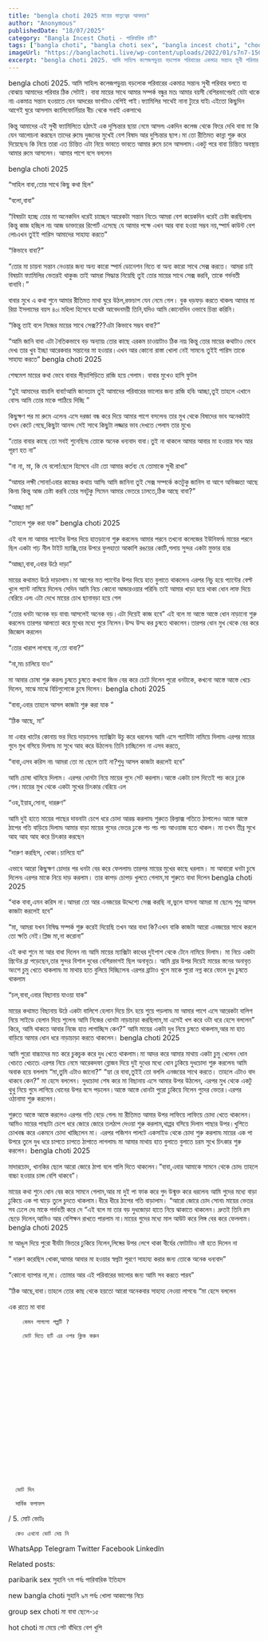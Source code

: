 ```yaml
---
title: "bengla choti 2025 মায়ের মাতৃত্বের আবদার"
author: "Anonymous"
publishedDate: "18/07/2025"
category: "Bangla Incest Choti - পারিবারিক চটি"
tags: ["bangla choti", "bangla choti sex", "bangla incest choti", "chodon choti", "গর্ভধারণ", "মা ও ছেলে", "মা ছেলে চটি", "মা ছেলে চোদাচোদি"]
imageUrl: "https://banglachoti.live/wp-content/uploads/2022/01/s7n7-150x150.jpg"
excerpt: "bengla choti 2025. আমি সাহিল৷ কলেজপড়ুয়া৷ বড়লোক পরিবারের একমাত্র সন্তান৷ সুখী পরিবার বলতে যা বোঝায় আমাদের পরিবার ঠিক সেটাই। বাবা মায়ের সাথে আমার সম্পর্ক বন্ধুর মত৷ আমার বয়সী বেশিরভাগেরই যেটা থাকে না৷ এ..."
---
```


bengla choti 2025. আমি সাহিল৷ কলেজপড়ুয়া৷ বড়লোক পরিবারের একমাত্র সন্তান৷ সুখী পরিবার বলতে যা বোঝায় আমাদের পরিবার ঠিক সেটাই। বাবা মায়ের সাথে আমার সম্পর্ক বন্ধুর মত৷ আমার বয়সী বেশিরভাগেরই যেটা থাকে না৷ একমাত্র সন্তান হওয়াতে যেন আদরের ভাগটাও বেশিই পাই।ফ্যামিলির সাথেই নানা ট্যুরে যাই৷ এইতো কিছুদিন আগেই ঘুরে আসলাম ক্যালিফোর্নিয়ার বীচ থেকে সবাই একসাথে৷


কিন্তু আমাদের এই সুখী ফ্যামিলিতে হঠাৎই এক দুশ্চিন্তার ছায়া নেমে আসল৷ একদিন কলেজ থেকে ফিরে দেখি বাবা মা কি যেন আলোচনা করছেন তাদের রুমে৷ দুজনের মুখেই বেশ বিষাদ আর দুশ্চিন্তার ছাপ।মা তো রীতিমত কান্না শুরু করে দিয়েছেন৷ কি নিয়ে তারা এত চিন্তিত এটা নিয়ে ভাবতে ভাবতে আমার রুমে চলে আসলাম।একটু পরে বাবা চিন্তিত অবস্থায় আমার রুমে আসলেন। আমার পাশে বসে বললেন


bengla choti 2025


“সাহিল বাবা,তোর সাথে কিছু কথা ছিল”


“বলো,বাবা”


“বিষয়টা হচ্ছে তোর মা অনেকদিন ধরেই চাচ্ছেন আরেকটা সন্তান নিতে৷ আমরা বেশ কয়েকদিন ধরেই চেষ্টা করছিলাম৷ কিন্তু কাজ হচ্ছিল না৷ আজ ডাক্তারের রিপোর্ট এসেছে যে আমার পক্ষে এখন আর বাবা হওয়া সম্ভব নয়,স্পার্ম কাউন্ট বেশ লো৷এখন তুইই পারিস আমাদের সাহায্য করতে”












“কিভাবে বাবা?”


“তোর মা চায়না সন্তান নেওয়ার জন্য অন্য কারো স্পার্ম ডোনেশন নিতে বা অন্য কারো সাথে সেক্স করতে। আমরা চাই বিষয়টা ফ্যামিলির ভেতরই থাকুক৷ তাই আমরা সিদ্ধান্ত নিয়েছি তুই তোর মায়ের সাথে সেক্স করবি, তাকে গর্ভবতী বানাবি।”


বাবার মুখে এ কথা শুনে আমার রীতিমত মাথা ঘুরে উঠল,রক্তচাপ যেন নেমে গেল। বুক ধড়ফড় করতে থাকল৷ আমার মা রিয়া ইসলামের বয়স ৪০৷ মহিলা হিসেবে যথেষ্ট আবেদনময়ী তিনি,যদিও আমি কোনোদিন ওভাবে চিন্তা করিনি।


“কিন্তু তাই বলে নিজের মায়ের সাথে সেক্স???এটা কিভাবে সম্ভব বাবা?”


“আমি জানি বাবা এটা নৈতিকভাবে বড় অন্যায়৷ তোর কাছে এরকম চাওয়াটাও ঠিক নয়৷ কিন্তু তোর মায়ের কথাটাও ভেবে দেখ৷ তার খুব ইচ্ছা আরেকবার সন্তানের মা হওয়ার।এখন আর কোনো রাস্তা খোলা নেই সামনে৷ তুইই পারিস তাকে সাহায্য করতে” bengla choti 2025


শেষমেশ মায়ের কথা ভেবে বাবার পীড়াপিড়িতে রাজি হয়ে গেলাম। বাবার মুখেও হাসি ফুটল


“তুই আমাদের বাচালি বাবা!আমি জানতাম তুই আমাদের পরিবারের ভালোর জন্য রাজি হবি৷ আচ্ছা,তুই তাহলে এখানে বোস৷ আমি তোর মাকে পাঠিয়ে দিচ্ছি ”


কিছুক্ষণ পর মা রুমে এলেন৷ এসে দরজা বন্ধ করে দিয়ে আমার পাশে বসলেন৷ তার মুখ থেকে বিষাদের ভাব অনেকটাই তখন কেটে গেছে,কিছুটা আনন্দ সেই সাথে কিছুটা লজ্জার ভাব দেখতে পেলাম তার মুখে৷


“তোর বাবার কাছে তো সবই শুনেছিস৷ তোকে অনেক ধন্যবাদ বাবা।তুই না থাকলে আমার আবার মা হওয়ার সাধ আর পূরণ হত না”


“না না, মা, কি যে বলো!ছেলে হিসেবে এটা তো আমার কর্তব্য যে তোমাকে সুখী রাখা”


“আমার লক্ষী সোনা!এবার কাজের কথায় আসি৷ আমি জানিনা তুই সেক্স সম্পর্কে কতটুকু জানিস বা আগে অভিজ্ঞতা আছে কিনা৷ কিন্তু আজ চেষ্টা করবি তোর সবটুকু সিমেন আমার ভেতরে ঢালতে,ঠিক আছে বাবা?”


“আচ্ছা মা”


“তাহলে শুরু করা যাক” bengla choti 2025




এই বলে মা আমার প্যান্টের উপর দিয়ে হাতড়ানো শুরু করলেন৷ আমার পরনে তখনো কলেজের ইউনিফর্ম৷ মায়ের পরনে ছিল একটা গাঢ় নীল টাইট ম্যাক্সি,তার উপরে ফুলহাতা আকাশি রঙয়ের কোটি,গলায় সুন্দর একটা মুক্তার হার৷


“আচ্ছা,বাবা,এবার উঠে দাড়া”


মায়ের কথামত উঠে দাড়ালাম।মা আগের মত প্যান্টের উপর দিয়ে হাত বুলাতে থাকলেন৷ এরপর নিচু হয়ে প্যান্টের বেল্ট খুলে প্যান্ট নামিয়ে দিলেন৷ সেদিন আমি নিচে কোনো আন্ডারওয়ার পরিনি৷ তাই আমার খাড়া হয়ে থাকা ধোন লাফ দিয়ে বেরিয়ে এল৷ এটা দেখে মায়ের চোখ ছানাবড়া হয়ে গেল


“তোর ধনটা অনেক বড় বাবা৷ আসলেই অনেক বড়।এটা দিয়েই কাজ হবে” এই বলে মা আস্তে আস্তে ধোন নাড়ানো শুরু করলেন৷ তারপর আলতো করে মুখের মধ্যে পুরে নিলেন।উম্ম উম্ম কর চুষতে থাকলেন।তারপর ধোন মুখ থেকে বের করে জিজ্ঞেস করলেন


“তোর খারাপ লাগছে না,তো বাবা?”


“না,মা৷ চালিয়ে যাও”


মা আবার চোষা শুরু করল৷ চুষতে চুষতে কখনো জিভ বের করে চেটে দিলেন পুরো ধনটাকে, কখনো আস্তে আস্তে খেচে দিলেন, মাঝে মাঝে বিচিগুলোকে চুষে দিলেন। bengla choti 2025


“বাবা,এবার তাহলে আসল কাজটা শুরু করা যাক ”


“ঠিক আছে, মা”


মা এবার খাটের কোনায় ভর দিয়ে দাড়ালেন৷ ম্যাক্সিটা উচু করে ধরলেন৷ আমি এসে প্যান্টিটা নামিয়ে দিলাম৷ এরপর মায়ের গুদে মুখ বসিয়ে দিলাম৷ মা সুখে আহ করে উঠলেন৷ তিনি চাচ্ছিলেন না এসব করতে,


“বাবা,এসব করিস না৷ আমরা তো মা ছেলে তাই না?শুধু আসল কাজটা করলেই হবে”


আমি চোষা থামিয়ে দিলাম। এরপর ধোনটা নিয়ে মায়ের গুদে সেট করলাম।আস্তে একটা চাপ দিতেই পচ করে ঢুকে গেল।মায়ের মুখ থেকে একটা সুখের চিৎকার বেরিয়ে এল


“ওহ,ইয়াহ,সোনা, দাররুণ”


আমি দুই হাতে মায়ের পাছের দাবনাটা চেপে ধরে চোদা আরম্ভ করলাম৷ শুরুতে রিল্যাক্স গতিতে ঠাপালেও আস্তে আস্তে ঠাপের গতি বাড়িয়ে দিলাম৷ আমার বাড়া মায়ের গুদের ভেতর ঢুকে পচ পচ পচ আওয়াজ হতে থাকল। মা তখন তীব্র সুখে আহ আহ আহ করে চিৎকার করছেন


“দারুণ করছিস, খোকা।চালিয়ে যা”


এভাবে আরো কিছুক্ষণ চোদার পর ধনটা বের করে ফেললাম৷ তারপর মায়ের মুখের কাছে ধরলাম। মা আবারো ধনটা চুষে দিলেন৷ এরপর মাকে নিয়ে দাড় করলাম। তার কাপড় চোপড় খুলতে গেলাম,মা শুরুতে বাধা দিলেন bengla choti 2025




“থাক বাবা,এমন করিস না।আমরা তো আর এনজয়ের উদ্দেশ্যে সেক্স করছি না,ভুলে যাসনা আমরা মা ছেলে৷ শুধু আসল কাজটা করলেই হবে”


“মা, আমরা যখন নিষিদ্ধ সম্পর্ক শুরু করেই দিয়েছি তখন আর বাধা কি?এখন বাকি কাজটা আরো এনজয়ের সাথে করলে তো ক্ষতি নেই।প্লিজ মা,না করোনা”


এই কথা শুনে মা আর বাধা দিলেন না৷ আমি মায়ের ম্যাক্সিটা কাধের দুইপাশ থেকে টেনে নামিয়ে দিলাম। মা নিচে একটা প্রিন্টের ব্রা পড়েছেন,তার সুন্দর বিশাল দুধের বেশিরভাগই ছিল অনাবৃত৷। আমি ব্রার উপর দিয়েই মায়ের স্তনের অনাবৃত অংশে চুমু খেতে থাকলাম৷ মা মাথায় হাত বুলিয়ে দিচ্ছিলেন৷ এরপর ব্রাটাও খুলে মাকে পুরো নগ্ন করে ফেলে দুধ চুষতে থাকলাম


“চল,বাবা,এবার বিছানায় যাওয়া যাক”


মায়ের কথামত বিছানায় উঠে একটা বালিশে হেলান দিয়ে চিৎ হয়ে শুয়ে পড়লাম৷ মা আমার পাশে এসে আরেকটা বালিশ নিয়ে সাইডে হেলান দিয়ে শুলেন৷ আমি নিজের ধোনটা নাড়াচাড়া করছিলাম,মা এসেই খপ করে ওটা ধরে হেসে বললেন” কিরে, আমি থাকতে আবার নিজে হাত লাগাচ্ছিস কেন?” আমি মায়ের একটা দুধ নিয়ে চুষতে থাকলাম,আর মা হাত বাড়িয়ে আমার ধোন ধরে নাড়াচাড়া করতে থাকলেন। bengla choti 2025


আমি পুরো বাচ্চাদের মত করে চুকচুক করে দুধ খেতে থাকলাম।মা আদর করে আমার মাথায় একটা চুমু খেলেন ধোন খেচতে খেচতে৷ এরপর নিচে নেমে আরেকদফা ব্লোজব দিয়ে দুই দুধের মধ্যে ধোন ঢুকিয়ে দুধচোদা শুরু করলেন৷ আমি অবাক হয়ে বললাম “মা,তুমি এটাও জানো?” “হ্যা রে বাবা,তুইই তো বললি এনজয়ের সাথে করতে। তাহলে এটাও বাদ থাকবে কেন?” মা হেসে বললেন। দুধচোদা শেষ করে মা বিছানায় এসে আমার উপর উঠলেন, এরপর মুখ থেকে একটু থুথু নিয়ে গুদে লাগিয়ে ধোনের উপর বসে পড়লেন।আস্তে আস্তে ধোনটা পুরো ঢুকিয়ে নিলেন গুদের ভেতর।এরপর ওঠানামা শুরু করলেন।



শুরুতে আস্তে আস্তে করলেও এরপর গতি বেড়ে গেল৷ মা রীতিমত আমার উপর লাফিয়ে লাফিয়ে চোদা খেতে থাকলেন।আমিও মায়ের পাছাটা চেপে ধরে জোরে জোরে তলঠাপ দেওয়া শুরু করলাম,থাপ্পর বসিয়ে দিলাম পাছার উপর।খুশিতে চোখবন্ধ করে একমনে চোদা খাচ্ছিলেন মা। এরপর পজিশন পালটে একসাইড থেকে চোদা শুরু করলাম৷ মায়ের এক পা উপরে তুলে দুধ ধরে চাপতে চাপতে ঠাপাতে লাগলাম৷ মা আমার মাথায় হাত বুলাতে বুলাতে চরম সুখে চিৎকার শুরু করলেন। bengla choti 2025


মাদারচোদ, খানকির ছেলে আরো জোরে ঠাপা বলে গালি দিতে থাকলেন।”বাবা,এবার আমাকে সামনে থেকে চোদ৷ তাহলে বাচ্চা হওয়ার চান্স বেশি থাকবে”।



মায়ের কথা শুনে ধোন বের করে সামনে গেলাম,আর মা দুই পা ফাক করে গুদ উন্মুক্ত করে ধরলেন৷ আমি গুদের মধ্যে বাড়া ঢুকিয়ে এক পা ঘাড়ে তুলে চুদতে থাকলাম।ধীরে ধীরে ঠাপের গতি বাড়ালাম। “আরো জোরে চোদ সোনা৷ মায়ের ভেতর সব ঢেলে দে৷ মাকে গর্ভবতী করে দে “এই বলে মা তার বড় দুধজোড়া হাতে নিয়ে ঝাকাতে থাকলেন। দ্রুতই তিনি রস ছেড়ে দিলেন,আমিও আর বেশিক্ষন রাখতে পারলাম না।মায়ের গুদের মধ্যে মাল আউট করে লিঙ্গ বের করে ফেললাম। bengla choti 2025


মা আঙুল দিয়ে পুরো বীর্যটা ভিতরে ঢুকিয়ে নিলেন,লিঙ্গের উপর লেগে থাকা বীর্যের ফোটাটাও নষ্ট হতে দিলেন না



” দারুণ করেছিস খোকা,আমার আবার মা হওয়ার স্বপ্নটা পুরণে সাহায্য করার জন্য তোকে অনেক ধন্যবাদ”

“কোনো ব্যাপার না,মা। তোমার আর এই পরিবারের ভালোর জন্য আমি সব করতে পারব”

“ঠিক আছে,বাবা।তাহলে তোর কাছ থেকে হয়তো আরো অনেকবার সাহায্য নেওয়া লাগবে৷ “মা হেসে বললেন


এক রাতে মা বাবা


 
 
 
        কেমন লাগলো গল্পটি ?      
 
        ভোট দিতে হার্ট এর ওপর ক্লিক করুন      
 
 
 
 
 
 
 
 
 
 
 
 
 
 
 
 
 
 
 
 
 
      ভোট দিন    
 
      সার্বিক ফলাফল 
 / 5. মোট ভোটঃ 
 
 
      কেও এখনো ভোট দেয় নি    
 
 
 
 
WhatsApp
Telegram
Twitter
Facebook
LinkedIn




Related posts:






paribarik sex সুহানি ৭ম পর্বঃ পারিবারিক ইতিহাস




new bangla choti সুহানি ৯ম পর্বঃ খোলা আকাশের নিচে




group sex choti মা বাবা ছেলে-১৫




hot choti মা মেয়ে পেট বাঁধিয়ে বেশ খুশি

